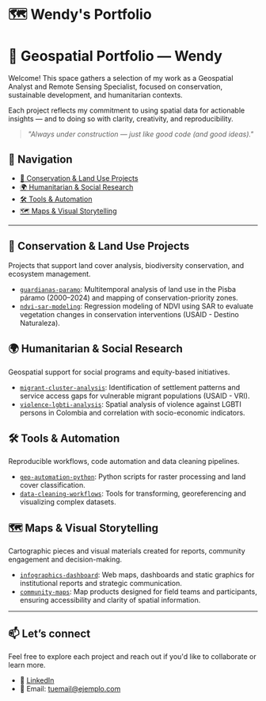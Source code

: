 # 🗺️ Wendy's Portfolio

# 📍 Geospatial Portfolio — Wendy

Welcome! This space gathers a selection of my work as a Geospatial Analyst and Remote Sensing Specialist, focused on conservation, sustainable development, and humanitarian contexts.

Each project reflects my commitment to using spatial data for actionable insights — and to doing so with clarity, creativity, and reproducibility.

> _"Always under construction — just like good code (and good ideas)."_


## 🧭 Navigation

- [🌱 Conservation & Land Use Projects](#conservation--land-use-projects)
- [🌍 Humanitarian & Social Research](#humanitarian--social-research)
- [🛠️ Tools & Automation](#tools--automation)
- [🗺️ Maps & Visual Storytelling](#maps--visual-storytelling)


---

## 🌱 Conservation & Land Use Projects

Projects that support land cover analysis, biodiversity conservation, and ecosystem management.

- [`guardianas-paramo`](./guardianas-paramo): Multitemporal analysis of land use in the Pisba páramo (2000–2024) and mapping of conservation-priority zones.
- [`ndvi-sar-modeling`](./ndvi-sar-modeling): Regression modeling of NDVI using SAR to evaluate vegetation changes in conservation interventions (USAID - Destino Naturaleza).


## 🌍 Humanitarian & Social Research

Geospatial support for social programs and equity-based initiatives.

- [`migrant-cluster-analysis`](./migrant-cluster-analysis): Identification of settlement patterns and service access gaps for vulnerable migrant populations (USAID - VRI).
- [`violence-lgbti-analysis`](./violence-lgbti-analysis): Spatial analysis of violence against LGBTI persons in Colombia and correlation with socio-economic indicators.


## 🛠️ Tools & Automation

Reproducible workflows, code automation and data cleaning pipelines.

- [`geo-automation-python`](./geo-automation-python): Python scripts for raster processing and land cover classification.
- [`data-cleaning-workflows`](./data-cleaning-workflows): Tools for transforming, georeferencing and visualizing complex datasets.


## 🗺️ Maps & Visual Storytelling

Cartographic pieces and visual materials created for reports, community engagement and decision-making.

- [`infographics-dashboard`](./infographics-dashboard): Web maps, dashboards and static graphics for institutional reports and strategic communication.
- [`community-maps`](./community-maps): Map products designed for field teams and participants, ensuring accessibility and clarity of spatial information.

---

## 📫 Let’s connect

Feel free to explore each project and reach out if you'd like to collaborate or learn more.

- 📍 [LinkedIn](https://www.linkedin.com/in/tu-usuario)
- 📧 Email: [tuemail@ejemplo.com](mailto:tuemail@ejemplo.com)
